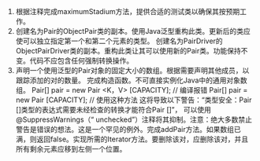 1. 根据注释完成maximumStadium方法，提供合适的测试类以确保其按预期工作。
2. 创建名为Pair的ObjectPair类的副本。使用Java泛型重构此类。更新后的类应使可以独立指定第一个和第二个元素的类型。
创建名为PairDriver的ObjectPairDriver类的副本。重构此类让其可以使用新的Pair类。功能保持不变。代码不应包含任何强制转换操作。
3. 声明一个使用泛型的Pair对象的固定大小的数组。根据需要声明其他成员，以跟踪添加的对的数量。
完成构造函数。不可直接实例化Java中的通用对象数组。
Pair[] pair = new Pair <K，V> [CAPACITY]; // 编译报错
Pair[] pair = new Pair [CAPACITY]; // 使用这种方法
这将导致以下警告：“类型安全：Pair []类型的表达式需要未经检查的转换才能符合Pair []”，
可以使用@SuppressWarnings（“ unchecked”）注释将其抑制。注意：绝大多数禁止警告是错误的想法。这是一个罕见的例外。完成addPair方法。如果数组已满，则返回false。实现所需的Iterator方法。要删除该对，应删除该对，并且所有剩余元素应移到左侧一个位置。

